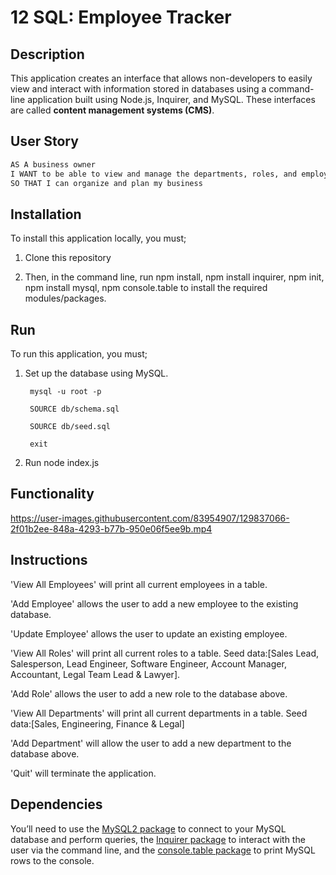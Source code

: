 # 12 SQL: Employee Tracker

## Description

This application creates an interface that allows non-developers to easily view and interact with information stored in databases using a command-line application built using Node.js, Inquirer, and MySQL. These interfaces are called **content management systems (CMS)**.

## User Story

```md
AS A business owner
I WANT to be able to view and manage the departments, roles, and employees in my company
SO THAT I can organize and plan my business
```

## Installation

To install this application locally, you must; 

1. Clone this repository 

2. Then, in the command line, run npm install, npm install inquirer, npm init, npm install mysql, npm console.table to install the required modules/packages. 


## Run

To run this application, you must; 

1. Set up the database using MySQL. 

        mysql -u root -p 

        SOURCE db/schema.sql 

        SOURCE db/seed.sql

        exit

2. Run node index.js

## Functionality



https://user-images.githubusercontent.com/83954907/129837066-2f01b2ee-848a-4293-b77b-950e06f5ee9b.mp4



## Instructions 

'View All Employees' will print all current employees in a table. 

'Add Employee' allows the user to add a new employee to the existing database. 

'Update Employee' allows the user to update an existing employee. 

'View All Roles' will print all current roles to a table. Seed data:[Sales Lead, Salesperson, Lead Engineer, Software Engineer, Account Manager, Accountant, Legal Team Lead & Lawyer]. 

'Add Role' allows the user to add a new role to the database above. 

'View All Departments' will print all current departments in a table. Seed data:[Sales, Engineering, Finance & Legal]

'Add Department' will allow the user to add a new department to the database above. 

'Quit' will terminate the application. 

## Dependencies 

You’ll need to use the [MySQL2 package](https://www.npmjs.com/package/mysql2) to connect to your MySQL database and perform queries, the [Inquirer package](https://www.npmjs.com/package/inquirer) to interact with the user via the command line, and the [console.table package](https://www.npmjs.com/package/console.table) to print MySQL rows to the console.

